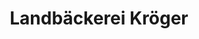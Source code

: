 ---
title: "Landbäckerei Kröger"
url: /ribnitz-damgarten/landbaeckerei-kroeger-barther-strasse/
shop: Bäckerei
---